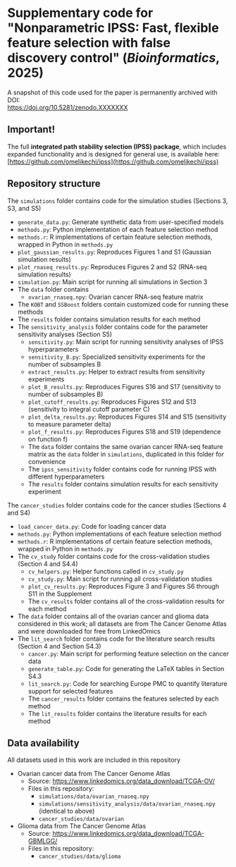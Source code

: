 # **Supplementary code for "Nonparametric IPSS: Fast, flexible feature selection with false discovery control" (*Bioinformatics*, 2025)**

<!-- TODO: Update after Zenodo upload -->
A snapshot of this code used for the paper is permanently archived with DOI:  
https://doi.org/10.5281/zenodo.XXXXXXX  

## **Important!**  
The full **integrated path stability selection (IPSS) package**, which includes expanded functionality and is designed for general use, is 
available here: [https://github.com/omelikechi/ipss](https://github.com/omelikechi/ipss)

## Repository structure
The `simulations` folder contains code for the simulation studies (Sections 3, S3, and S5)
- `generate_data.py`: Generate synthetic data from user-specified models
- `methods.py`: Python implementation of each feature selection method
- `methods.r`: R implementations of certain feature selection methods, wrapped in Python in `methods.py`
- `plot_gaussian_results.py`: Reproduces Figures 1 and S1 (Gaussian simulation results)
- `plot_rnaseq_results.py`: Reproduces Figures 2 and S2 (RNA-seq simulation results)
- `simulation.py`: Main script for running all simulations in Section 3
- The `data` folder contains
	- `ovarian_rnaseq.npy`: Ovarian cancer RNA-seq feature matrix
- The `KOBT` and `SSBoost` folders contain customized code for running these methods
- The `results` folder contains simulation results for each method
- The `sensitivity_analysis` folder contains code for the parameter sensitivity analyses (Section S5)
	- `sensitivity.py`: Main script for running sensitivity analyses of IPSS hyperparameters
	- `sensitivity_B.py`: Specialized sensitivity experiments for the number of subsamples B
	- `extract_results.py`: Helper to extract results from sensitivity experiments
	- `plot_B_results.py`: Reproduces Figures S16 and S17 (sensitivity to number of subsamples B)  
	- `plot_cutoff_results.py`: Reproduces Figures S12 and S13 (sensitivity to integral cutoff parameter C) 
	- `plot_delta_results.py`: Reproduces Figures S14 and S15 (sensitivity to measure parameter delta)  
	- `plot_f_results.py`: Reproduces Figures S18 and S19 (dependence on function f)
	- The `data` folder contains the same ovarian cancer RNA-seq feature matrix as the `data` folder in `simulations`, duplicated 
	in this folder for convenience
	- The `ipss_sensitivity` folder contains code for running IPSS with different hyperparameters
	- The `results` folder contains simulation results for each sensitivity experiment

The `cancer_studies` folder contains code for the cancer studies (Sections 4 and S4)
- `load_cancer_data.py`: Code for loading cancer data
- `methods.py`: Python implementations of each feature selection method
- `methods.r`: R implementations of certain feature selection methods, wrapped in Python in `methods.py`
- The `cv_study` folder contains code for the cross-validation studies (Section 4 and S4.4)
	- `cv_helpers.py`: Helper functions called in `cv_study.py`
	- `cv_study.py`: Main script for running all cross-validation studies
	- `plot_cv_results.py`: Reproduces Figure 3 and Figures S6 through S11 in the Supplement
	- The `cv_results` folder contains all of the cross-validation results for each method
- The `data` folder contains all of the ovarian cancer and glioma data considered in this work; all datasets are from The
Cancer Genome Atlas and were downloaded for free from LinkedOmics
- The `lit_search` folder contains code for the literature search results (Section 4 and Section S4.3)
	- `cancer.py`: Main script for performing feature selection on the cancer data
	- `generate_table.py`: Code for generating the LaTeX tables in Section S4.3
	- `lit_search.py`: Code for searching Europe PMC to quantify literature support for selected features
	- The `cancer_results` folder contains the features selected by each method
	- The `lit_results` folder contains the literature results for each method

## Data availability 
All datasets used in this work are included in this repository
- Ovarian cancer data from The Cancer Genome Atlas
	- Source: https://www.linkedomics.org/data_download/TCGA-OV/  
	- Files in this repository: 
		- `simulations/data/ovarian_rnaseq.npy`
		- `simulations/sensitivity_analysis/data/ovarian_rnaseq.npy` (identical to above)
		- `cancer_studies/data/ovarian`
- Glioma data from The Cancer Genome Atlas
	- Source: https://www.linkedomics.org/data_download/TCGA-GBMLGG/  
	- Files in this repository: 
		- `cancer_studies/data/glioma`
